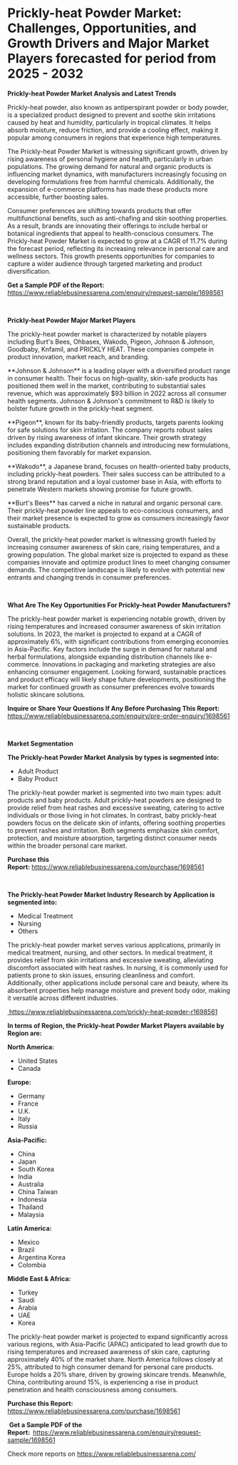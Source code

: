<p><h1>Prickly-heat Powder Market: Challenges, Opportunities, and Growth Drivers and Major Market Players forecasted for period from 2025 - 2032</h1></p><p><strong>Prickly-heat Powder Market Analysis and Latest Trends</strong></p>
<p><p>Prickly-heat powder, also known as antiperspirant powder or body powder, is a specialized product designed to prevent and soothe skin irritations caused by heat and humidity, particularly in tropical climates. It helps absorb moisture, reduce friction, and provide a cooling effect, making it popular among consumers in regions that experience high temperatures.</p><p>The Prickly-heat Powder Market is witnessing significant growth, driven by rising awareness of personal hygiene and health, particularly in urban populations. The growing demand for natural and organic products is influencing market dynamics, with manufacturers increasingly focusing on developing formulations free from harmful chemicals. Additionally, the expansion of e-commerce platforms has made these products more accessible, further boosting sales.</p><p>Consumer preferences are shifting towards products that offer multifunctional benefits, such as anti-chafing and skin soothing properties. As a result, brands are innovating their offerings to include herbal or botanical ingredients that appeal to health-conscious consumers. The Prickly-heat Powder Market is expected to grow at a CAGR of 11.7% during the forecast period, reflecting its increasing relevance in personal care and wellness sectors. This growth presents opportunities for companies to capture a wider audience through targeted marketing and product diversification.</p></p>
<p><strong>Get a Sample PDF of the Report:&nbsp;</strong> <a href="https://www.reliablebusinessarena.com/enquiry/request-sample/1698561?utm_campaign=3566&utm_medium=2&utm_source=Github&utm_content=ia&utm_term=27032025&utm_id=prickly-heat-powder">https://www.reliablebusinessarena.com/enquiry/request-sample/1698561</a></p>
<p>&nbsp;</p>
<p><strong>Prickly-heat Powder Major Market Players</strong></p>
<p><p>The prickly-heat powder market is characterized by notable players including Burt's Bees, Ohbases, Wakodo, Pigeon, Johnson & Johnson, Goodbaby, Knfamil, and PRICKLY HEAT. These companies compete in product innovation, market reach, and branding.</p><p>**Johnson & Johnson** is a leading player with a diversified product range in consumer health. Their focus on high-quality, skin-safe products has positioned them well in the market, contributing to substantial sales revenue, which was approximately $93 billion in 2022 across all consumer health segments. Johnson & Johnson's commitment to R&D is likely to bolster future growth in the prickly-heat segment.</p><p>**Pigeon**, known for its baby-friendly products, targets parents looking for safe solutions for skin irritation. The company reports robust sales driven by rising awareness of infant skincare. Their growth strategy includes expanding distribution channels and introducing new formulations, positioning them favorably for market expansion.</p><p>**Wakodo**, a Japanese brand, focuses on health-oriented baby products, including prickly-heat powders. Their sales success can be attributed to a strong brand reputation and a loyal customer base in Asia, with efforts to penetrate Western markets showing promise for future growth.</p><p>**Burt's Bees** has carved a niche in natural and organic personal care. Their prickly-heat powder line appeals to eco-conscious consumers, and their market presence is expected to grow as consumers increasingly favor sustainable products.</p><p>Overall, the prickly-heat powder market is witnessing growth fueled by increasing consumer awareness of skin care, rising temperatures, and a growing population. The global market size is projected to expand as these companies innovate and optimize product lines to meet changing consumer demands. The competitive landscape is likely to evolve with potential new entrants and changing trends in consumer preferences.</p></p>
<p>&nbsp;</p>
<p><strong>What Are The Key Opportunities For Prickly-heat Powder Manufacturers?</strong></p>
<p><p>The prickly-heat powder market is experiencing notable growth, driven by rising temperatures and increased consumer awareness of skin irritation solutions. In 2023, the market is projected to expand at a CAGR of approximately 6%, with significant contributions from emerging economies in Asia-Pacific. Key factors include the surge in demand for natural and herbal formulations, alongside expanding distribution channels like e-commerce. Innovations in packaging and marketing strategies are also enhancing consumer engagement. Looking forward, sustainable practices and product efficacy will likely shape future developments, positioning the market for continued growth as consumer preferences evolve towards holistic skincare solutions.</p></p>
<p><strong>Inquire or Share Your Questions If Any Before Purchasing This Report:</strong> <a href="https://www.reliablebusinessarena.com/enquiry/pre-order-enquiry/1698561?utm_campaign=3566&utm_medium=2&utm_source=Github&utm_content=ia&utm_term=27032025&utm_id=prickly-heat-powder">https://www.reliablebusinessarena.com/enquiry/pre-order-enquiry/1698561</a></p>
<p>&nbsp;</p>
<p><strong>Market Segmentation</strong></p>
<p><strong>The Prickly-heat Powder Market Analysis by types is segmented into:</strong></p>
<p><ul><li>Adult Product</li><li>Baby Product</li></ul></p>
<p><p>The prickly-heat powder market is segmented into two main types: adult products and baby products. Adult prickly-heat powders are designed to provide relief from heat rashes and excessive sweating, catering to active individuals or those living in hot climates. In contrast, baby prickly-heat powders focus on the delicate skin of infants, offering soothing properties to prevent rashes and irritation. Both segments emphasize skin comfort, protection, and moisture absorption, targeting distinct consumer needs within the broader personal care market.</p></p>
<p><strong>Purchase this Report:&nbsp;</strong><a href="https://www.reliablebusinessarena.com/purchase/1698561?utm_campaign=3566&utm_medium=2&utm_source=Github&utm_content=ia&utm_term=27032025&utm_id=prickly-heat-powder">https://www.reliablebusinessarena.com/purchase/1698561</a></p>
<p>&nbsp;</p>
<p><strong>The Prickly-heat Powder Market Industry Research by Application is segmented into:</strong></p>
<p><ul><li>Medical Treatment</li><li>Nursing</li><li>Others</li></ul></p>
<p><p>The prickly-heat powder market serves various applications, primarily in medical treatment, nursing, and other sectors. In medical treatment, it provides relief from skin irritations and excessive sweating, alleviating discomfort associated with heat rashes. In nursing, it is commonly used for patients prone to skin issues, ensuring cleanliness and comfort. Additionally, other applications include personal care and beauty, where its absorbent properties help manage moisture and prevent body odor, making it versatile across different industries.</p></p>
<p><a href="https://www.reliablebusinessarena.com/prickly-heat-powder-r1698561?utm_campaign=3566&utm_medium=2&utm_source=Github&utm_content=ia&utm_term=27032025&utm_id=prickly-heat-powder">&nbsp;https://www.reliablebusinessarena.com/prickly-heat-powder-r1698561</a></p>
<p><strong>In terms of Region, the Prickly-heat Powder Market Players available by Region are:</strong></p>
<p>
    <p> <strong> North America: </strong>
        <ul>
            <li>United States</li>
            <li>Canada</li>
        </ul>
        </p> 
    <p> <strong> Europe: </strong>
        <ul>
            <li>Germany</li>
            <li>France</li>
            <li>U.K.</li>
            <li>Italy</li>
            <li>Russia</li>
        </ul>
        </p> 
    <p> <strong> Asia-Pacific: </strong>
        <ul>
            <li>China</li>
            <li>Japan</li>
            <li>South Korea</li>
            <li>India</li>
            <li>Australia</li>
            <li>China Taiwan</li>
            <li>Indonesia</li>
            <li>Thailand</li>
            <li>Malaysia</li>
        </ul>
        </p> 
    <p> <strong> Latin America: </strong>
        <ul>
            <li>Mexico</li>
            <li>Brazil</li>
            <li>Argentina Korea</li>
            <li>Colombia</li>
        </ul>
        </p> 
    <p> <strong> Middle East & Africa: </strong>
        <ul>
            <li>Turkey</li>
            <li>Saudi</li>
            <li>Arabia</li>
            <li>UAE</li>
            <li>Korea</li>
        </ul>
    </p>
    </p>
<p><p>The prickly-heat powder market is projected to expand significantly across various regions, with Asia-Pacific (APAC) anticipated to lead growth due to rising temperatures and increased awareness of skin care, capturing approximately 40% of the market share. North America follows closely at 25%, attributed to high consumer demand for personal care products. Europe holds a 20% share, driven by growing skincare trends. Meanwhile, China, contributing around 15%, is experiencing a rise in product penetration and health consciousness among consumers.</p></p>
<p><strong>Purchase this Report: </strong><a href="https://www.reliablebusinessarena.com/purchase/1698561?utm_campaign=3566&utm_medium=2&utm_source=Github&utm_content=ia&utm_term=27032025&utm_id=prickly-heat-powder">https://www.reliablebusinessarena.com/purchase/1698561</a></p>
<p>&nbsp;<strong>Get a Sample PDF of the Report:&nbsp;&nbsp;</strong><a href="https://www.reliablebusinessarena.com/enquiry/request-sample/1698561?utm_campaign=3566&utm_medium=2&utm_source=Github&utm_content=ia&utm_term=27032025&utm_id=prickly-heat-powder">https://www.reliablebusinessarena.com/enquiry/request-sample/1698561</a></p>
<p><strong></strong></p>
<p>Check more reports on <a href="https://www.reliablebusinessarena.com/?utm_campaign=3566&utm_medium=2&utm_source=Github&utm_content=ia&utm_term=27032025&utm_id=prickly-heat-powder">https://www.reliablebusinessarena.com/</a></p>